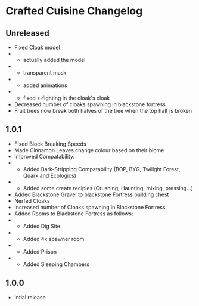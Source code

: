 # Crafted Cuisine Changelog

## Unreleased
- Fixed Cloak model
- - actually added the model
- - transparent mask
- - added animations
- - fixed z-fighting in the cloak's cloak
- Decreased number of cloaks spawning in blackstone fortress
- Fruit trees now break both halves of the tree when the top half is broken

## 1.0.1
- Fixed Block Breaking Speeds
- Made Cinnamon Leaves change colour based on their biome
- Improved Compatability:
- - Added Bark-Stripping Compatability (BOP, BYG, Twilight Forest, Quark and Ecologics)
- - Added some create recipies (Crushing, Haunting, mixing, pressing...)
- Added Blackstone Gravel to blackstone Fortress building chest
- Nerfed Cloaks
- Increased number of Cloaks spawning in Blackstone Fortress
- Added Rooms to Blackstone Fortress as follows:
- - Added Dig Site
- - Added 4x spawner room
- - Added Prison
- - Added Sleeping Chambers

## 1.0.0
- Intial release
